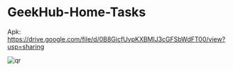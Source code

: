 # GeekHub-Home-Tasks

 Apk: https://drive.google.com/file/d/0B8GicfUvpKXBMlJ3cGFSbWdFT00/view?usp=sharing
 		
 ![qr](http://qrcoder.ru/code/?https%3A%2F%2Fdrive.google.com%2Ffile%2Fd%2F0B8GicfUvpKXBMlJ3cGFSbWdFT00%2Fview%3Fusp%3Dsharing&10&0)
